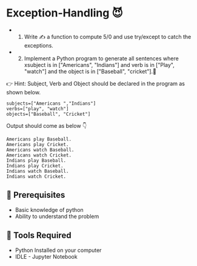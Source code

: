 # Exception-Handling 😈

- 1. Write ✍ a function to compute 5/0 and use try/except to catch the exceptions. 

- 2. Implement a Python program to generate all sentences where xsubject is in
["Americans", "Indians"] and verb is in ["Play", "watch"] and the object is in
["Baseball", "cricket"].🤞

👉    Hint: Subject, Verb and Object should be declared in the program as shown below.

    subjects=["Americans ","Indians"]
    verbs=["play", "watch"]
    objects=["Baseball", "Cricket"]

Output should come as below 👇

    Americans play Baseball.
    Americans play Cricket.
    Americans watch Baseball.
    Americans watch Cricket.
    Indians play Baseball.
    Indians play Cricket.
    Indians watch Baseball.
    Indians watch Cricket.
    
## 🌟 Prerequisites 
- Basic knowledge of python
- Ability to understand the problem

## 🌟 Tools Required
- Python Installed on your computer
- IDLE - Jupyter Notebook 
